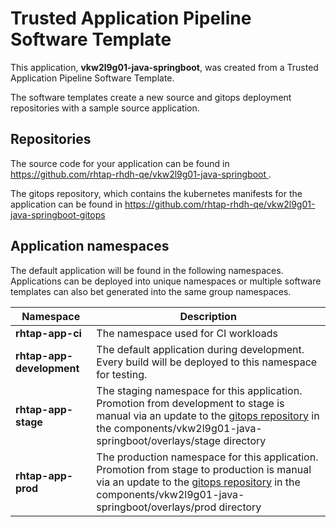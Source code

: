 # Trusted Application Pipeline Software Template

This application, **vkw2l9g01-java-springboot**, was created from a Trusted Application Pipeline Software Template.

The software templates create a new source and gitops deployment repositories with a sample source application. 

## Repositories

The source code for your application can be found in [https://github.com/rhtap-rhdh-qe/vkw2l9g01-java-springboot ](https://github.com/rhtap-rhdh-qe/vkw2l9g01-java-springboot ).
 
The gitops repository, which contains the kubernetes manifests for the application can be found in 
[https://github.com/rhtap-rhdh-qe/vkw2l9g01-java-springboot-gitops ](https://github.com/rhtap-rhdh-qe/vkw2l9g01-java-springboot-gitops ) 

## Application namespaces 

The default application will be found in the following namespaces. Applications can be deployed into unique namespaces or multiple software templates can also bet generated into the same group namespaces.  

|  Namespace   |  Description   |  
| -------- | -------- |
| **rhtap-app-ci** | The namespace used for CI workloads |
| **rhtap-app-development** | The default application during development. Every build will be deployed to this namespace for testing. |
| **rhtap-app-stage** | The staging namespace for this application. Promotion from development to stage is manual via an update to the [gitops repository](https://github.com/rhtap-rhdh-qe/vkw2l9g01-java-springboot-gitops ) in the components/vkw2l9g01-java-springboot/overlays/stage directory |
| **rhtap-app-prod** | The production namespace for this application. Promotion from stage to production is manual via an update to the [gitops repository](https://github.com/rhtap-rhdh-qe/vkw2l9g01-java-springboot-gitops ) in the components/vkw2l9g01-java-springboot/overlays/prod directory |